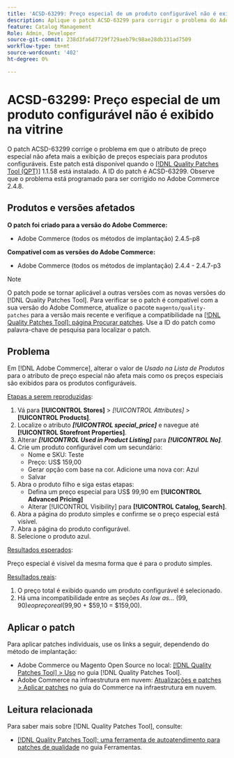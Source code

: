 ```yaml
---
title: 'ACSD-63299: Preço especial de um produto configurável não é exibido na vitrine'
description: Aplique o patch ACSD-63299 para corrigir o problema do Adobe Commerce em que o atributo de preço especial não afeta mais a exibição de preços especiais para produtos configuráveis.
feature: Catalog Management
Role: Admin, Developer
source-git-commit: 238d3fa6d7729f729aeb79c98ae28db331ad7509
workflow-type: tm+mt
source-wordcount: '402'
ht-degree: 0%

---
```


# ACSD-63299: Preço especial de um produto configurável não é exibido na vitrine

O patch ACSD-63299 corrige o problema em que o atributo de preço especial não afeta mais a exibição de preços especiais para produtos configuráveis. Este patch está disponível quando o [[!DNL Quality Patches Tool (QPT)]](/help/tools/quality-patches-tool/quality-patches-tool-to-self-serve-quality-patches.md) 1.1.58 está instalado. A ID do patch é ACSD-63299. Observe que o problema está programado para ser corrigido no Adobe Commerce 2.4.8.

## Produtos e versões afetados

**O patch foi criado para a versão do Adobe Commerce:**

* Adobe Commerce (todos os métodos de implantação) 2.4.5-p8

**Compatível com as versões do Adobe Commerce:**

* Adobe Commerce (todos os métodos de implantação) 2.4.4 - 2.4.7-p3

>[!NOTE]
>
>O patch pode se tornar aplicável a outras versões com as novas versões do [!DNL Quality Patches Tool]. Para verificar se o patch é compatível com a sua versão do Adobe Commerce, atualize o pacote `magento/quality-patches` para a versão mais recente e verifique a compatibilidade na [[!DNL Quality Patches Tool]: página Procurar patches](https://experienceleague.adobe.com/tools/commerce-quality-patches/index.html). Use a ID do patch como palavra-chave de pesquisa para localizar o patch.

## Problema

Em [!DNL Adobe Commerce], alterar o valor de *Usado na Lista de Produtos* para o atributo de preço especial não afeta mais como os preços especiais são exibidos para os produtos configuráveis.

<u>Etapas a serem reproduzidas</u>:

1. Vá para **[!UICONTROL Stores]** > *[!UICONTROL Attributes]* > **[!UICONTROL Products]**.
1. Localize o atributo ***[!UICONTROL special_price]*** e navegue até **[!UICONTROL Storefront Properties]**.
1. Alterar ***[!UICONTROL Used in Product Listing]*** para ***[!UICONTROL No]***.
1. Crie um produto configurável com um secundário:
   * Nome e SKU: Teste
   * Preço: US$ 159,00
   * Gerar opção com base na cor. Adicione uma nova cor: Azul
   * Salvar
1. Abra o produto filho e siga estas etapas:
   * Defina um preço especial para US$ 99,90 em **[!UICONTROL Advanced Pricing]**
   * Alterar [!UICONTROL Visibility] para **[!UICONTROL Catalog, Search]**.
1. Abra a página do produto simples e confirme se o preço especial está visível.
1. Abra a página do produto configurável.
1. Selecione o produto azul.

<u>Resultados esperados</u>:

Preço especial é visível da mesma forma que é para o produto simples.

<u>Resultados reais</u>:

1. O preço total é exibido quando um produto configurável é selecionado.
1. Há uma incompatibilidade entre as seções *As low as...* ($99,90) e o preço real ($99,90 + $59,10 = $159,00).

## Aplicar o patch

Para aplicar patches individuais, use os links a seguir, dependendo do método de implantação:

* Adobe Commerce ou Magento Open Source no local: [[!DNL Quality Patches Tool] > Uso](/help/tools/quality-patches-tool/usage.md) no guia [!DNL Quality Patches Tool].
* Adobe Commerce na infraestrutura em nuvem: [Atualizações e patches > Aplicar patches](https://experienceleague.adobe.com/docs/commerce-cloud-service/user-guide/develop/upgrade/apply-patches.html) no guia do Commerce na infraestrutura em nuvem.

## Leitura relacionada

Para saber mais sobre [!DNL Quality Patches Tool], consulte:

* [[!DNL Quality Patches Tool]: uma ferramenta de autoatendimento para patches de qualidade](/help/tools/quality-patches-tool/quality-patches-tool-to-self-serve-quality-patches.md) no guia Ferramentas.
